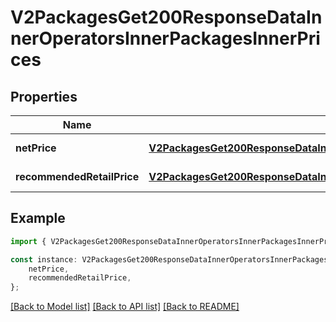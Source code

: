 # V2PackagesGet200ResponseDataInnerOperatorsInnerPackagesInnerPrices


## Properties

Name | Type | Description | Notes
------------ | ------------- | ------------- | -------------
**netPrice** | [**V2PackagesGet200ResponseDataInnerOperatorsInnerPackagesInnerPricesNetPrice**](V2PackagesGet200ResponseDataInnerOperatorsInnerPackagesInnerPricesNetPrice.md) |  | [default to undefined]
**recommendedRetailPrice** | [**V2PackagesGet200ResponseDataInnerOperatorsInnerPackagesInnerPricesRecommendedRetailPrice**](V2PackagesGet200ResponseDataInnerOperatorsInnerPackagesInnerPricesRecommendedRetailPrice.md) |  | [default to undefined]

## Example

```typescript
import { V2PackagesGet200ResponseDataInnerOperatorsInnerPackagesInnerPrices } from '@airhalo/client';

const instance: V2PackagesGet200ResponseDataInnerOperatorsInnerPackagesInnerPrices = {
    netPrice,
    recommendedRetailPrice,
};
```

[[Back to Model list]](../README.md#documentation-for-models) [[Back to API list]](../README.md#documentation-for-api-endpoints) [[Back to README]](../README.md)
